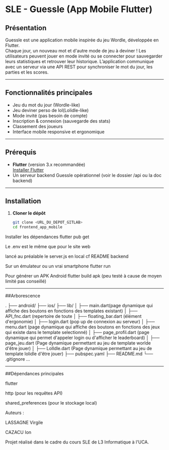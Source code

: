 # SLE - Guessle (App Mobile Flutter)

## Présentation

Guessle est une application mobile inspirée du jeu Wordle, développée en Flutter.  
Chaque jour, un nouveau mot et d'autre mode de jeu à deviner !
Les utilisateurs peuvent jouer en mode invité ou se connecter pour sauvegarder leurs statistiques et retrouver leur historique.
L’application communique avec un serveur via une API REST pour synchroniser le mot du jour, les parties et les scores.

---

## Fonctionnalités principales

- Jeu du mot du jour (Wordle-like)
- Jeu deviner perso de lol(Lolidle-like)
- Mode invité (pas besoin de compte)
- Inscription & connexion (sauvegarde des stats)
- Classement des joueurs
- Interface mobile responsive et ergonomique

---

## Prérequis

- **Flutter** (version 3.x recommandée)  
  [Installer Flutter](https://docs.flutter.dev/get-started/install)
- Un serveur backend Guessle opérationnel (voir le dossier /api ou la doc backend)

---

## Installation

1. **Cloner le dépôt**
   ```bash
   git clone <URL_DU_DEPOT_GITLAB>
   cd frontend_app_mobile 

Installer les dépendances
   flutter pub get

Le .env est le même que pour le site web

lancé au préalable le server.js en local cf README backend

Sur un émulateur ou un vrai smartphone
   flutter run

Pour générer un APK Android
   flutter build apk (peu testé à cause de moyen limité pas conseillé)

---

##Arborescence

.
├── android/
├── ios/
├── lib/
│   ├── main.dart(page dynamique qui affiche des boutons en fonctions des templates existant)
│   ├── API_fnc.dart (repertoire de toute 
│   ├── floating_bar.dart (élément d'ergonomie)
│   ├── login.dart (pop up de connexion au serveur)
│   ├── menu.dart (page dynamique qui affiche des boutons en fonctions des jeux qui existe dans le template selectionné)
│   ├── page_profil.dart (page dynamique qui permet d'appeler login ou d'afficher le leaderboard)
│   ├── page_jeu.dart (Page dynamique permettant au jeu de template worlde d'être jouer)
│   ├── LolIdle.dart (Page dynamique permettant au jeu de template lolidle d'être jouer)
├── pubspec.yaml
├── README.md
└── .gitignore
 ...

---

##Dépendances principales

flutter

http (pour les requêtes API)

shared_preferences (pour le stockage local)


Auteurs :

LASSAGNE Virgile

CAZACU Ion

Projet réalisé dans le cadre du cours SLE de L3 Informatique à l'UCA.

